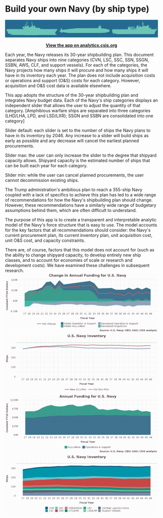 # Build your own Navy (by ship type)
![](screenshots/navygraphic.png "")
<p align="center">
  <b>
  <a href="http://analytics.csis.org/navy-/">View the app on analytics.csis.org</a></b><p/> 
Each year, the Navy releases its 30-year shipbuilding plan. This document separates Navy ships into nine categories (CVN, LSC, SSC, SSN, SSGN, SSBN, AWS, CLF, and support vessels). For each of the categories, the Navy projects how many ships it will procure and how many ships it will have in its inventory each year. The plan does not include acquisition costs or operations and support (O&S) costs for each category. However, acquisition and O&S cost data is available elsewhere. <br/>

This app adopts the structure of the 30-year shipbuilding plan and integrates Navy budget data. Each of the Navy's ship categories displays an independent slider that allows the user to adjust the quantity of that category. [Amphibious warfare ships are separated into three categories (LHD/LHA, LPD, and LSD/LXR); SSGN and SSBN are consolidated into one category] <br/>

Slider default: each slider is set to the number of ships the Navy plans to have in its inventory by 2046. Any increase to a slider will build ships as early as possible and any decrease will cancel the earliest planned procurements. <br/>

Slider max: the user can only increase the slider to the degree that shipyard capacity allows. Shipyard capacity is the estimated number of ships that can be built each year for each category.

Slider min: while the user can cancel planned procurements, the user cannot decommission existing ships. <br/>

The Trump administration's ambitious plan to reach a 355-ship Navy coupled with a lack of specifics to achieve this plan has led to a wide range of recommendations for how the Navy's shipbuilding plan should change. However, these recommendations have a similarly wide range of budgetary assumptions behind them, which are often difficult to understand. <br/>

The purpose of this app is to create a transparent and interpretable analytic model of the Navy's force structure that is easy to use. The model accounts for the key factors that all recommendations should consider: the Navy's current procurement plan, its current inventory plan, unit acquisition cost, unit O&S cost, and capacity constraints. <br/>

There are, of course, factors that this model does not account for (such as the ability to change shipyard capacity, to develop entirely new ship classes, and to account for economies of scale or research and development costs). We have examined these challenges in subsequent research.<br/>
![](screenshots/fundingchange.png "")
![](screenshots/inventoryline.png "")
![](screenshots/fundingtotal.png "")
![](screenshots/inventoryarea.png "")
